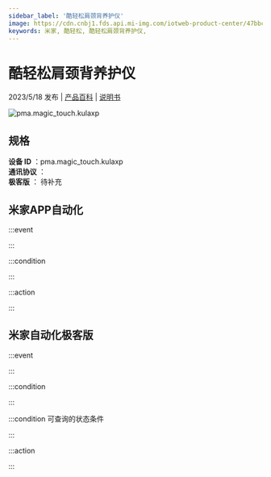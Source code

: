 ```yaml
---
sidebar_label: '酷轻松肩颈背养护仪'
image: https://cdn.cnbj1.fds.api.mi-img.com/iotweb-product-center/47bbcd739eeb94713ebf13dcd4d2bb02_1681977074466.png?GalaxyAccessKeyId=AKVGLQWBOVIRQ3XLEW&Expires=9223372036854775807&Signature=ldRsgnyG4cNArm6r/8dsCNmtNhc=
keywords: 米家, 酷轻松, 酷轻松肩颈背养护仪, 
---
```

# 酷轻松肩颈背养护仪

2023/5/18 发布 | [产品百科](https://home.mi.com/webapp/content/baike/product/index.html?model=pma.magic_touch.kulaxp/) | [说明书](https://home.mi.com/views/introduction.html?model=pma.magic_touch.kulaxp&region=cn)

![pma.magic_touch.kulaxp](https://cdn.cnbj1.fds.api.mi-img.com/iotweb-product-center/47bbcd739eeb94713ebf13dcd4d2bb02_1681977074466.png?GalaxyAccessKeyId=AKVGLQWBOVIRQ3XLEW&Expires=9223372036854775807&Signature=ldRsgnyG4cNArm6r/8dsCNmtNhc=)

## 规格  
> 
**设备 ID** ：pma.magic_touch.kulaxp  
**通讯协议** ：  
**极客版**  ： 待补充 


## 米家APP自动化  

:::event  

:::

:::condition  

:::

:::action   

:::

## 米家自动化极客版  

:::event  

:::

:::condition  

:::

:::condition 可查询的状态条件  

:::

:::action  

:::

        
